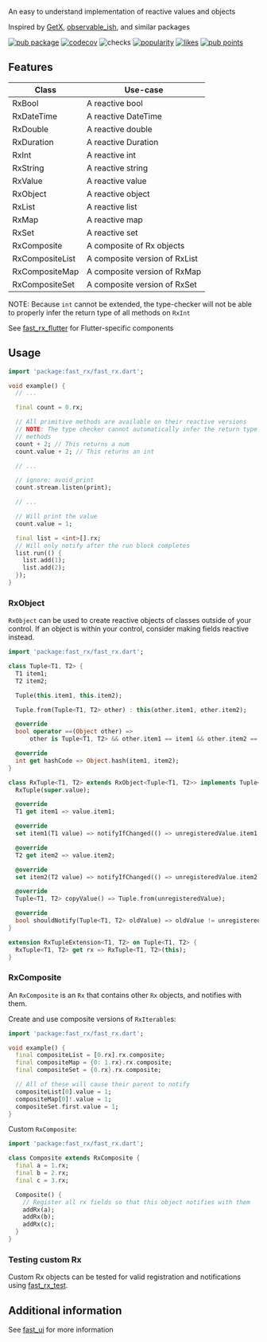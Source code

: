 An easy to understand implementation of reactive values and objects

Inspired by [GetX](https://pub.dev/packages/get), [observable_ish](https://pub.dev/packages/observable_ish), and similar packages

[![pub package](https://img.shields.io/pub/v/fast_rx)](https://pub.dev/packages/fast_rx)
[![codecov](https://img.shields.io/codecov/c/github/Rexios80/fast_ui/master?flag=fast_rx)](https://codecov.io/gh/Rexios80/fast_ui)
![checks](https://img.shields.io/github/checks-status/Rexios80/fast_ui/master)
[![popularity](https://img.shields.io/pub/popularity/fast_rx)](https://pub.dev/packages/fast_rx/score)
[![likes](https://img.shields.io/pub/likes/fast_rx)](https://pub.dev/packages/fast_rx/score)
[![pub points](https://img.shields.io/pub/points/fast_rx)](https://pub.dev/packages/fast_rx/score)

## Features
| Class           | Use-case                      |
| --------------- | ----------------------------- |
| RxBool          | A reactive bool               |
| RxDateTime      | A reactive DateTime           |
| RxDouble        | A reactive double             |
| RxDuration      | A reactive Duration           |
| RxInt           | A reactive int                |
| RxString        | A reactive string             |
| RxValue<T>      | A reactive value              |
| RxObject<T>     | A reactive object             |
| RxList<E>       | A reactive list               |
| RxMap<E>        | A reactive map                |
| RxSet<E>        | A reactive set                |
| RxComposite     | A composite of Rx objects     |
| RxCompositeList | A composite version of RxList |
| RxCompositeMap  | A composite version of RxMap  |
| RxCompositeSet  | A composite version of RxSet  |

NOTE: Because `int` cannot be extended, the type-checker will not be able to properly infer the return type of all methods on `RxInt`

See [fast_rx_flutter](https://pub.dev/packages/fast_rx_flutter) for Flutter-specific components

## Usage
<!-- embedme readme/usage.dart -->
```dart
import 'package:fast_rx/fast_rx.dart';

void example() {
  // ...

  final count = 0.rx;

  // All primitive methods are available on their reactive versions
  // NOTE: The type checker cannot automatically infer the return type of all
  // methods
  count + 2; // This returns a num
  count.value + 2; // This returns an int

  // ...

  // ignore: avoid_print
  count.stream.listen(print);

  // ...

  // Will print the value
  count.value = 1;

  final list = <int>[].rx;
  // Will only notify after the run block completes
  list.run(() {
    list.add(1);
    list.add(2);
  });
}

```

### RxObject
`RxObject` can be used to create reactive objects of classes outside of your control.
If an object is within your control, consider making fields reactive instead.

<!-- embedme test/rx/rx_tuple.dart -->
```dart
import 'package:fast_rx/fast_rx.dart';

class Tuple<T1, T2> {
  T1 item1;
  T2 item2;

  Tuple(this.item1, this.item2);

  Tuple.from(Tuple<T1, T2> other) : this(other.item1, other.item2);

  @override
  bool operator ==(Object other) =>
      other is Tuple<T1, T2> && other.item1 == item1 && other.item2 == item2;

  @override
  int get hashCode => Object.hash(item1, item2);
}

class RxTuple<T1, T2> extends RxObject<Tuple<T1, T2>> implements Tuple<T1, T2> {
  RxTuple(super.value);

  @override
  T1 get item1 => value.item1;

  @override
  set item1(T1 value) => notifyIfChanged(() => unregisteredValue.item1 = value);

  @override
  T2 get item2 => value.item2;

  @override
  set item2(T2 value) => notifyIfChanged(() => unregisteredValue.item2 = value);

  @override
  Tuple<T1, T2> copyValue() => Tuple.from(unregisteredValue);

  @override
  bool shouldNotify(Tuple<T1, T2> oldValue) => oldValue != unregisteredValue;
}

extension RxTupleExtension<T1, T2> on Tuple<T1, T2> {
  RxTuple<T1, T2> get rx => RxTuple<T1, T2>(this);
}

```

### RxComposite
An `RxComposite` is an `Rx` that contains other `Rx` objects, and notifies with them.

Create and use composite versions of `RxIterable`s:
<!-- embedme readme/rx_composite.dart -->
```dart
import 'package:fast_rx/fast_rx.dart';

void example() {
  final compositeList = [0.rx].rx.composite;
  final compositeMap = {0: 1.rx}.rx.composite;
  final compositeSet = {0.rx}.rx.composite;

  // All of these will cause their parent to notify
  compositeList[0].value = 1;
  compositeMap[0]!.value = 1;
  compositeSet.first.value = 1;
}

```

Custom `RxComposite`:
<!-- embedme test/rx/composite/composite.dart -->
```dart
import 'package:fast_rx/fast_rx.dart';

class Composite extends RxComposite {
  final a = 1.rx;
  final b = 2.rx;
  final c = 3.rx;

  Composite() {
    // Register all rx fields so that this object notifies with them
    addRx(a);
    addRx(b);
    addRx(c);
  }
}

```

### Testing custom Rx
Custom Rx objects can be tested for valid registration and notifications using [fast_rx_test](https://pub.dev/packages/fast_rx_test).

## Additional information
See [fast_ui](https://pub.dev/packages/fast_ui) for more information